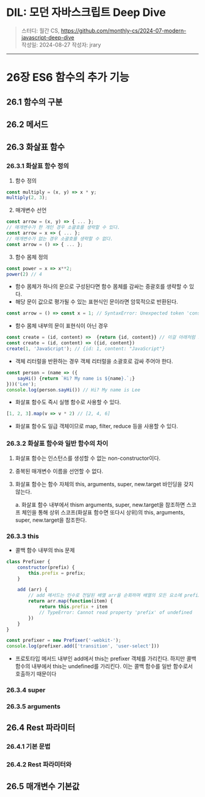 # DIL: 모던 자바스크립트 Deep Dive

> 스터디: 월간 CS, https://github.com/monthly-cs/2024-07-modern-javascript-deep-dive  
> 작성일: 2024-08-27
> 작성자: jrary

---

# 26장 ES6 함수의 추가 기능
## 26.1 함수의 구분
## 26.2 메서드
## 26.3 화살표 함수
### 26.3.1 화살표 함수 정의

1. 함수 정의

```js
const multiply = (x, y) => x * y;
multiply(2, 3);
```

2. 매개변수 선언

```js
const arrow = (x, y) => { ... };
// 매개변수가 한 개인 경우 소괄호를 생략할 수 있다.
const arrow = x => { ... };
// 매개변수가 없는 경우 소괄호를 생략할 수 없다.
const arrow = () => { ... };
```

3. 함수 몸체 정의

```js
const power = x => x**2;
power(2) // 4
```

- 함수 몸체가 하나의 문으로 구성된다면 함수 몸체를 감싸는 중괄호를 생략할 수 있다.
- 해당 문이 값으로 평가될 수 있는 표현식인 문이라면 암묵적으로 반환된다.

```js
const arrow = () => const x = 1; // SyntaxError: Unexpected token 'const'
```

- 함수 몸체 내부의 문이 표현식이 아닌 경우

```js
const create = (id, content) =>  {return {id, content}} // 이걸 아래처럼 표현 가능
const create = (id, content) => ({id, content})
create(1, 'JavaScript'); // {id: 1, content: "JavaScript"}
```

- 객체 리터럴을 반환하는 경우 객체 리터럴을 소괄호로 감싸 주어야 한다.

```js
const person = (name => ({
    sayHi() {return `Hi? My name is ${name}.`;}
}))('Lee');
console.log(person.sayHi()) // Hi? My name is Lee
```

- 화살표 함수도 즉시 실행 함수로 사용할 수 있다.

```js
[1, 2, 3].map(v => v * 2) // [2, 4, 6]
```

- 화살표 함수도 일급 객체이므로 map, filter, reduce 등을 사용할 수 있다.

### 26.3.2 화살표 함수와 일반 함수의 차이

1. 화살표 함수는 인스턴스를 생성할 수 없는 non-constructor이다.
2. 중복된 매개변수 이름을 선언할 수 없다.
3. 화살표 함수는 함수 자체의 this, arguments, super, new.target 바인딩을 갖지 않는다.

   a. 화살표 함수 내부에서 thism arguments, super, new.target을 참조하면 스코프 체인을 통해 상위 스코프(화살표 함수면 또다시 상위)의 this, arguments, super, new.target을 참조한다.

### 26.3.3 this

- 콜백 함수 내부의 this 문제

```js
class Prefixer {
    constructor(prefix) {
        this.prefix = prefix;
    }

    add (arr) {
        // add 메서드는 인수로 전달된 배열 arr을 순회하며 배열의 모든 요소에 prefix를 추가한다.
        return arr.map(function(item) {
            return this.prefix + item
            // TypeError: Cannot read property 'prefix' of undefined
        })
    }
}

const prefixer = new Prefixer('-webkit-');
console.log(prefixer.add(['transition', 'user-select']))
```

- 프로토타입 메서드 내부인 add에서 this는 prefixer 객체를 가리킨다. 하지만 콜백 함수의 내부에서 this는 undefined를 가리킨다. 이는 콜백 함수를 일반 함수로서 호출하기 때문이다

### 26.3.4 super
### 26.3.5 arguments
## 26.4 Rest 파라미터
### 26.4.1 기본 문법
### 26.4.2 Rest 파라미터와
## 26.5 매개변수 기본값

```js
```